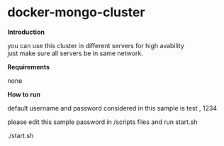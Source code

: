 # docker-mongo-cluster

**Introduction**

you can use this cluster in different servers for high avability  
just make sure all servers be in same network.



**Requirements**

none



**How to run**

default username and password considered in this sample is test , 1234

please edit this sample password in /scripts files and run start.sh

./start.sh

